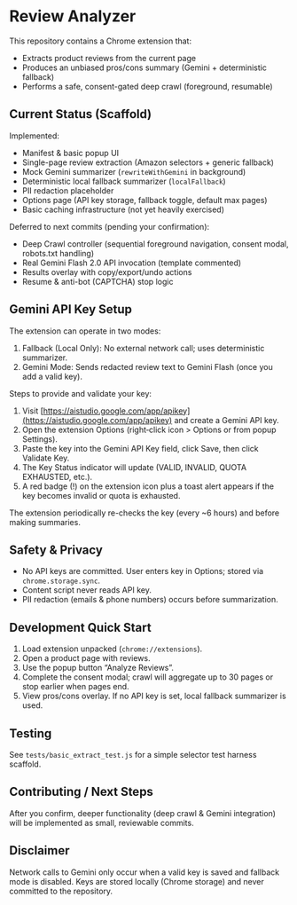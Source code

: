 # Review Analyzer

This repository contains a Chrome extension that:

- Extracts product reviews from the current page
- Produces an unbiased pros/cons summary (Gemini + deterministic fallback)
- Performs a safe, consent-gated deep crawl (foreground, resumable)


## Current Status (Scaffold)

Implemented:

- Manifest & basic popup UI
- Single-page review extraction (Amazon selectors + generic fallback)
- Mock Gemini summarizer (`rewriteWithGemini` in background)
- Deterministic local fallback summarizer (`localFallback`)
- PII redaction placeholder
- Options page (API key storage, fallback toggle, default max pages)
- Basic caching infrastructure (not yet heavily exercised)

Deferred to next commits (pending your confirmation):

- Deep Crawl controller (sequential foreground navigation, consent modal, robots.txt handling)
- Real Gemini Flash 2.0 API invocation (template commented)
- Results overlay with copy/export/undo actions
- Resume & anti-bot (CAPTCHA) stop logic

## Gemini API Key Setup

The extension can operate in two modes:

1. Fallback (Local Only): No external network call; uses deterministic summarizer.
2. Gemini Mode: Sends redacted review text to Gemini Flash (once you add a valid key).

Steps to provide and validate your key:

1. Visit [https://aistudio.google.com/app/apikey](https://aistudio.google.com/app/apikey) and create a Gemini API key.
2. Open the extension Options (right‑click icon > Options or from popup Settings).
3. Paste the key into the Gemini API Key field, click Save, then click Validate Key.
4. The Key Status indicator will update (VALID, INVALID, QUOTA EXHAUSTED, etc.).
5. A red badge (!) on the extension icon plus a toast alert appears if the key becomes invalid or quota is exhausted.

The extension periodically re-checks the key (every ~6 hours) and before making summaries.

## Safety & Privacy

- No API keys are committed. User enters key in Options; stored via `chrome.storage.sync`.
- Content script never reads API key.
- PII redaction (emails & phone numbers) occurs before summarization.

## Development Quick Start

1. Load extension unpacked (`chrome://extensions`).
2. Open a product page with reviews.
3. Use the popup button “Analyze Reviews”.
4. Complete the consent modal; crawl will aggregate up to 30 pages or stop earlier when pages end.
5. View pros/cons overlay. If no API key is set, local fallback summarizer is used.

## Testing

See `tests/basic_extract_test.js` for a simple selector test harness scaffold.

## Contributing / Next Steps

After you confirm, deeper functionality (deep crawl & Gemini integration) will be implemented as small, reviewable commits.

## Disclaimer

Network calls to Gemini only occur when a valid key is saved and fallback mode is disabled. Keys are stored locally (Chrome storage) and never committed to the repository.

